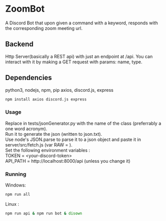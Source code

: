 # ZoomBot
A Discord Bot that upon given a command with a keyword, responds with the corresponding zoom meeting url.

## Backend
Http Server(basically a REST api) with just an endpoint at /api.
You can interact with it by making a GET request with params: name, type.

## Dependencies
python3, nodejs, npm, pip
axios, discord.js, express

```sh
npm install axios discord.js express
```

### Usage

Replace <class> in tests/jsonGenerator.py with the name of the class (preferrably a one word acronym).  
Run it to generate the json (written to json.txt).  
Use node's JSON.parse to parse it to a json object and paste it in server/src/fetch.js (var RAW = <json>).  
Set the following environment variables :  
  TOKEN = \<your-discord-token\>  
  API_PATH = http://localhost:8000/api (unless you change it)  

### Running
Windows:
```sh
npm run all
```

Linux :
```sh
npm run api & npm run bot & disown
```
